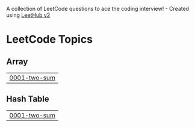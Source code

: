 A collection of LeetCode questions to ace the coding interview! - Created using [LeetHub v2](https://github.com/arunbhardwaj/LeetHub-2.0)
<!---LeetCode Topics Start-->
# LeetCode Topics
## Array
|  |
| ------- |
| [0001-two-sum](https://github.com/tanveemehta/leetcode/tree/master/0001-two-sum) |
## Hash Table
|  |
| ------- |
| [0001-two-sum](https://github.com/tanveemehta/leetcode/tree/master/0001-two-sum) |
<!---LeetCode Topics End-->